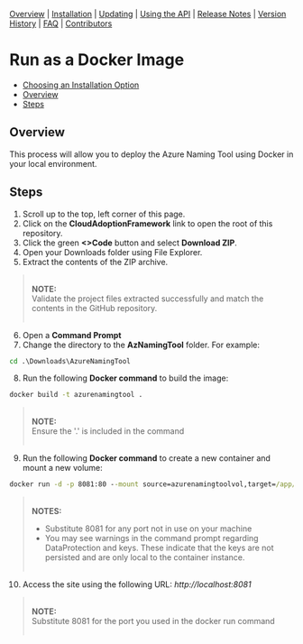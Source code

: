 [Overview](/README.md) | [Installation](/docs/INSTALLATION.md) | [Updating](/docs/UPDATING.md) | [Using the API](/docs/USINGTHEAPI.md) | [Release Notes](/RELEASENOTES.md) | [Version History](/docs/VERSIONHISTORY.md) | [FAQ](/docs/FAQ.md) | [Contributors](/docs/CONTRIBUTORS.md)

#  Run as a Docker Image
* [Choosing an Installation Option](/docs/INSTALLATION.md)
* [Overview]($overview)
* [Steps](#steps)

## Overview
This process will allow you to deploy the Azure Naming Tool using Docker in your local environment.
## Steps
1. Scroll up to the top, left corner of this page.
2. Click on the **CloudAdoptionFramework** link to open the root of this repository.
3. Click the green **<>Code** button and select **Download ZIP**.
4. Open your Downloads folder using File Explorer.
5. Extract the contents of the ZIP archive.

> <br />**NOTE:**<br />
> Validate the project files extracted successfully and match the contents in the GitHub repository.<br /><br />

6. Open a **Command Prompt**
7. Change the directory to the **AzNamingTool** folder. For example:

```cmd
cd .\Downloads\AzureNamingTool
```

8. Run the following **Docker command** to build the image:

```cmd
docker build -t azurenamingtool .
```
  
> <br />**NOTE:**<br />
> Ensure the '.' is included in the command<br /><br />

9. Run the following **Docker command** to create a new container and mount a new volume:

```cmd
docker run -d -p 8081:80 --mount source=azurenamingtoolvol,target=/app/settings azurenamingtool:latest
```

> <br />**NOTES:**  <br />
> * Substitute 8081 for any port not in use on your machine
> * You may see warnings in the command prompt regarding DataProtection and keys. These indicate that the keys are not persisted and are only local to the container instance.<br /><br />

10. Access the site using the following URL: *http://localhost:8081*
  
> <br />**NOTE:**<br />
> Substitute 8081 for the port you used in the docker run command<br /><br />
